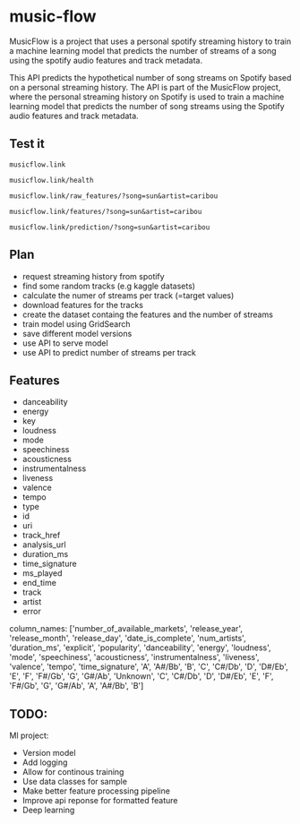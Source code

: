 # music-flow

MusicFlow is a project that uses a personal spotify streaming history to train a machine learning model that predicts the number of streams of a song using the spotify audio features and track metadata.


This API predicts the hypothetical number of song streams on Spotify based on a personal streaming history. The API is part of the MusicFlow project, where the personal streaming history on Spotify is used to train a machine learning model that predicts the number of song streams using the Spotify audio features and track metadata.

## Test it


```
musicflow.link
```

```
musicflow.link/health
```

```
musicflow.link/raw_features/?song=sun&artist=caribou
```

```
musicflow.link/features/?song=sun&artist=caribou
```

```
musicflow.link/prediction/?song=sun&artist=caribou
```






## Plan
- request streaming history from spotify
- find some random tracks (e.g kaggle datasets)
- calculate the numer of streams per track (=target values)
- download features for the tracks
- create the dataset containg the features and the number of streams
- train model using GridSearch
- save different model versions
- use API to serve model
- use API to predict number of streams per track



## Features
- danceability
- energy
- key
- loudness
- mode
- speechiness
- acousticness
- instrumentalness
- liveness
- valence
- tempo
- type
- id
- uri
- track_href
- analysis_url
- duration_ms
- time_signature
- ms_played
- end_time
- track
- artist
- error


column_names: ['number_of_available_markets', 'release_year', 'release_month', 'release_day', 'date_is_complete', 'num_artists', 'duration_ms', 'explicit', 'popularity', 'danceability', 'energy', 'loudness', 'mode', 'speechiness', 'acousticness', 'instrumentalness', 'liveness', 'valence', 'tempo', 'time_signature', 'A', 'A#/Bb', 'B', 'C', 'C#/Db', 'D', 'D#/Eb', 'E', 'F', 'F#/Gb', 'G', 'G#/Ab', 'Unknown', 'C', 'C#/Db', 'D', 'D#/Eb', 'E', 'F', 'F#/Gb', 'G', 'G#/Ab', 'A', 'A#/Bb', 'B']


## TODO:

Ml project:
- Version model
- Add logging
- Allow for continous training
- Use data classes for sample
- Make better feature processing pipeline
- Improve api reponse for formatted feature
- Deep learning
